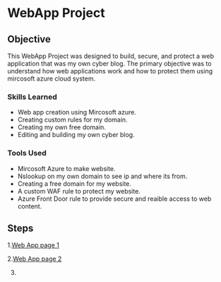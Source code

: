 # WebApp Project

## Objective

This WebApp Project was designed to build, secure, and protect a web application that was my own cyber blog. The primary objective was to understand how web applications work and how to protect them using mircosoft azure cloud system. 

### Skills Learned

- Web app creation using Mircosoft azure.
- Creating custom rules for my domain.
- Creating my own free domain.
- Editing and building my own cyber blog.

### Tools Used

- Mircosoft Azure to make website.
- Nslookup on my own domain to see ip and where its from. 
- Creating a free domain for my website.
- A custom WAF rule to protect my website.
- Azure Front Door rule to provide secure and reaible access to web content.

## Steps

1.[Web App page 1
](https://github.com/Adamgzlez/WebApp-Project/blob/main/Screen%20Shot%202023-03-30%20at%2010.07.16%20PM.png)

2.[Web App page 2
](https://github.com/Adamgzlez/WebApp-Project/blob/main/Screen%20Shot%202023-03-30%20at%2010.07.25%20PM.png)

3.
